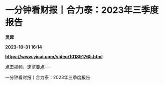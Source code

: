 # 一分钟看财报丨合力泰：2023年三季度报告
**灵犀**

**2023-10-31 16:14**

**https://www.yicai.com/video/101891765.html**

点击视频，速览要点──

一分钟看财报丨合力泰：2023年三季度报告